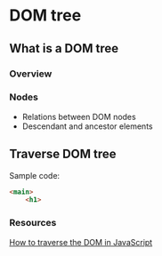 # DOM tree
## What is a DOM tree
### Overview
### Nodes
- Relations between DOM nodes
- Descendant and ancestor elements
## Traverse DOM tree
Sample code:
```html
<main>
    <h1>
```
### Resources
[How to traverse the DOM in JavaScript](https://medium.com/javascript-in-plain-english/how-to-traverse-the-dom-in-javascript-d6555c335b4e)